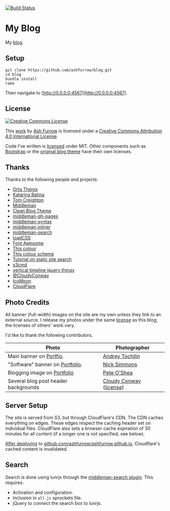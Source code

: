 [![Build Status](https://travis-ci.org/ashfurrow/blog.svg?branch=master)](https://travis-ci.org/ashfurrow/blog)

My Blog
=======

My [blog](https://ashfurrow.com/).

Setup
-----

```shell
git clone https://github.com/ashfurrow/blog.git 
cd blog
bundle install
rake
```

Then navigate to [http://0.0.0.0:4567](http://0.0.0.0:4567).

License
-------

[![Creative Commons License](https://i.creativecommons.org/l/by/4.0/88x31.png)](http://creativecommons.org/licenses/by/4.0/)

This [work](http://purl.org/dc/dcmitype/Text) by [Ash Furrow](https://ashfurrow.com/) is licensed under a [Creative Commons Attribution 4.0 International License](http://creativecommons.org/licenses/by/4.0/).

Code I've written is [licensed](/LICENSE) under MIT. Other components such as [Bootstrap](http://getbootstrap.com) or the [original blog theme](http://startbootstrap.com/template-overviews/clean-blog/) have their own licenses.

Thanks
------

Thanks to the following people and projects:

- [Orta Therox](https://twitter.com/orta)
- [Katarina Batina](https://twitter.com/katarinabatina)
- [Tom Creighton](https://twitter.com/ashfurrow/status/523393606431019008)
- [Middleman](http://middlemanapp.com)
- [Clean Blog Theme](http://startbootstrap.com/template-overviews/clean-blog/)
- [middleman-gh-pages](https://github.com/edgecase/middleman-gh-pages)
- [middleman-syntax](https://github.com/middleman/middleman-syntax)
- [middleman-inliner](https://github.com/kaiinui/middleman-inliner)
- [middleman-search](https://github.com/manastech/middleman-search)
- [loadCSS](https://github.com/filamentgroup/loadCSS)
- [Font Awesome](http://fortawesome.github.io/Font-Awesome/icons/)
- [This colour](http://www.colourlovers.com/color/398CCC/Walton)
- [This colour scheme](http://www.colourlovers.com/palette/869489/Caribbean_Dusk)
- [Tutorial on static site search](http://frontendcollisionblog.com/javascript/jekyll/tutorial/2015/03/26/getting-started-with-a-search-engine-for-your-site-no-server-required.html)
- [s3cmd](http://s3tools.org/)
- [vertical timeline jquery thingy](http://www.jqueryscript.net/other/Responsive-Vertical-Timeline-With-jQuery-CSS3.html)
- [@CloudyConway](http://twitter.com/CloudyConway)
- [IcoMoon](https://icomoon.io)
- [CloudFlare](http://cloudflare.com)

Photo Credits
-------------

All banner (full-width) images on the site are my own unless they link to an external source. I release my photos under the same [license](/LICENSE) as this blog; the licenses of others' work vary.

I'd like to thank the following contributors.

Photo | Photographer
--- | ---
Main banner on [Portfio](https://ashfurrow.com/portfolio). | [Andrey Tochilin](https://twitter.com/Tochilin)
"Software" banner on [Portfolio](https://ashfurrow.com/portfolio#software). | [Nick Simmons](http://instagram.com/nsimmons206)
Blogging image on [Portfolio](https://ashfurrow.com/portfolio#community) | [Pete O'Shea](https://www.flickr.com/photos/59668110@N04/5600161625)
Several blog post header backgrounds | [Cloudy Conway](http://twitter.com/CloudyConway) ([license](https://twitter.com/vex0rian/status/625153928364191744))

Server Setup
------------

The site is served from S3, but through CloudFlare's CDN. The CDN caches everything on edges. These edges respect the caching header set on individual files. CloudFlare also sets a browser cache expiration of 30 minutes for all content (if a longer one is not specified, see below).

[After deploying](https://github.com/ashfurrow/blog/blob/69d11af382a7e271718ca7e5e6abc4d7c49c8550/Rakefile#L68-L80) to [github.com/ashfurrow/ashfurrow.github.io](https://github.com/ashfurrow/ashfurrow.github.io), Cloudflare's cached content is invalidated.

Search
------

Search is done using lunrjs through the [middleman-search plugin](https://github.com/manastech/middleman-search). This requires:

- Activation and configuration.
- Inclusion in `all.js` sprockets file.
- jQuery to connect the search box to lunrjs.
